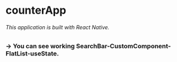 # counterApp
###### This application is built with React Native.

### -> You can see working SearchBar-CustomComponent-FlatList-useState.
